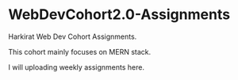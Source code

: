 # WebDevCohort2.0-Assignments
Harkirat Web Dev Cohort Assignments.


This cohort mainly focuses on MERN stack. 


I will uploading weekly assignments here.
